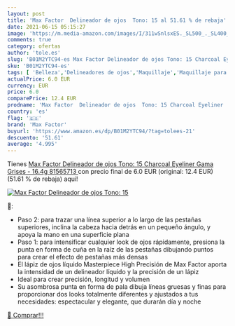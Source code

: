 ```yaml
---
layout: post
title: 'Max Factor  Delineador de ojos  Tono: 15 al 51.61 % de rebaja'
date: 2021-06-15 05:15:27
image: 'https://m.media-amazon.com/images/I/311wSnlsxES._SL500_._SL400_.jpg'
comments: true
category: ofertas
author: 'tole.es'
slug: 'B01M2YTC94-es Max Factor Delineador de ojos Tono: 15 Charcoal Eyeliner...'
sku: 'B01M2YTC94-es'
tags: [ 'Belleza','Delineadores de ojos','Maquillaje','Maquillaje para ojos','factor','max','max factor', ]
actualPrice: 6.0 EUR
currency: EUR
price: 6.0
comparePrice: 12.4 EUR
prodname: 'Max Factor  Delineador de ojos  Tono: 15 Charcoal Eyeliner  Gama Grises  - 16.4g  81565713 '
country: 'es'
flag: '🇪🇸'
brand: 'Max Factor'
buyurl: 'https://www.amazon.es/dp/B01M2YTC94/?tag=tolees-21'
descuento: '51.61'
average: '4.995'
---
```


Tienes [Max Factor  Delineador de ojos  Tono: 15 Charcoal Eyeliner  Gama Grises  - 16.4g  81565713 ](https://www.amazon.es/dp/B01M2YTC94/?tag=tolees-21) con precio final de  6.0 EUR (original: 12.4 EUR) (51.61 %  de rebaja) aqui!

[![Max Factor  Delineador de ojos  Tono: 15](https://m.media-amazon.com/images/I/311wSnlsxES._SL500_._SL400_.jpg)](https://www.amazon.es/dp/B01M2YTC94/?tag=tolees-21)

🔎:

- Paso 2: para trazar una línea superior a lo largo de las pestañas superiores, inclina la cabeza hacia detrás en un pequeño ángulo, y apoya la mano en una superficie plana
- Paso 1: para intensificar cualquier look de ojos rápidamente, presiona la punta en forma de cuña en la raíz de las pestañas dibujando puntos para crear el efecto de pestañas más densas
- El lápiz de ojos líquido Masterpiece High Precisión de Max Factor aporta la intensidad de un delineador líquido y la precisión de un lápiz
- Ideal para crear precisión, longitud y volumen
- Su asombrosa punta en forma de pala dibuja líneas gruesas y finas para proporcionar dos looks totalmente diferentes y ajustados a tus necesidades: espectacular y elegante, que durarán día y noche

[🛒 Comprar!!!](https://www.amazon.es/dp/B01M2YTC94/?tag=tolees-21)
